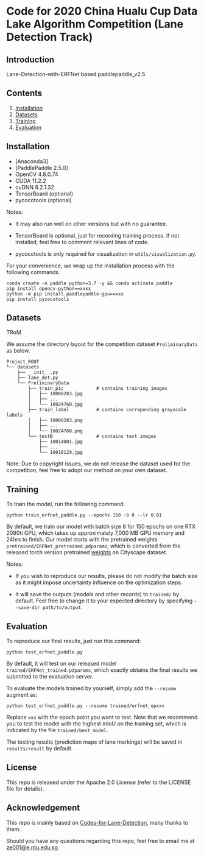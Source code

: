 # Code for 2020 China Hualu Cup Data Lake Algorithm Competition (Lane Detection Track)

## Introduction
Lane-Detection-with-ERFNet based paddlepaddle_v2.5

## Contents
1. [Installation](#installation)
2. [Datasets](#datasets)
3. [Training](#training)
4. [Evaluation](#evaluation)

## Installation
- [Anaconda3]
- [PaddlePaddle 2.5.0]
- OpenCV 4.8.0.74
- CUDA 11.2.2
- cuDNN 8.2.1.32
- TensorBoard (optional)
- pycocotools (optional)

Notes: 

- It may also run well on other versions but with no guarantee.

- TensorBoard is optional, just for recording training process. If not installed, feel free to comment relevant lines
of code.

- pycocotools is only required for visualization in `utils/visualization.py`.

For your convenience, we wrap up the installation process with the following commands.

```Shell
conda create -n paddle python=3.7 -y && conda activate paddle
pip install opencv-python==xxxx
python -m pip install paddlepaddle-gpu==xxx
pip install pycocotools
```

## Datasets
TRoM

We assume the directory layout for the competition dataset `PreliminaryData` as below.

    Project_ROOT
    └── datasets
        ├── __init__.py
        ├── lane_det.py
        └── PreliminaryData
            ├── train_pic            # contains training images
            │   ├── 10008283.jpg
            │   ├── ...
            │   └── 10024760.jpg
            ├── train_label          # contains correponding grayscale labels
            │   ├── 10008283.png
            │   ├── ...
            │   └── 10024760.png
            └── testB                # contains test images
                ├── 10014001.jpg
                ├── ...
                └── 10016129.jpg

Note: Due to copyright issues, we do not release the dataset used for the competition, feel free to adopt our method on
your own dataset.

## Training
To train the model, run the following command.
```Shell
python train_erfnet_paddle.py --epochs 150 -b 8 --lr 0.01
```
By default, we train our model with batch size 8 for 150 epochs on one RTX 2080ti GPU, which takes up approximately 
7,000 MB GPU memory and 24hrs to finish. Our model starts with the pretrained weights
`pretrained/ERFNet_pretrained.pdparams`, which is converted from the released torch version pretrained
[weights](https://github.com/cardwing/Codes-for-Lane-Detection/blob/master/ERFNet-CULane-PyTorch/pretrained/ERFNet_pretrained.tar)
on Cityscape dataset.

Notes:
- If you wish to reproduce our results, please do not modify the batch
size as it might impose uncertainty influence on the optimization steps.

- It will save the outputs (models and other records) to `trained/` by default. Feel free to change it to your 
expected directory by specifying `--save-dir path/to/output`.

## Evaluation
To reproduce our final results, just run this command:
```Shell
python test_erfnet_paddle.py
```
By default, it will test on our released model `trained/ERFNet_trained.pdparams`, which exactly obtains the final results
we submitted to the evaluation server.

To evaluate the models trained by yourself, simply add the `--resume` augment as:
```Shell
python test_erfnet_paddle.py --resume trained/erfnet_epxxx
```
Replace `xxx` with the epoch point you want to test. Note that we recommend you to test the model with the highest mIoU
on the training set, which is indicated by the file `trained/best_model`.

The testing results (prediction maps of lane markings) will be saved in `results/result` by default.



## License
This repo is released under the Apache 2.0 License (refer to the LICENSE file for details).

## Acknowledgement
This repo is mainly based on 
[Codes-for-Lane-Detection](https://github.com/cardwing/Codes-for-Lane-Detection/tree/master/ERFNet-CULane-PyTorch), many
thanks to them.

Should you have any questions regarding this repo, feel free to email me at ze001@e.ntu.edu.sg.
